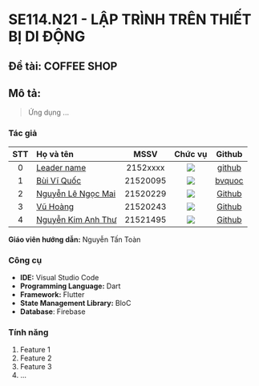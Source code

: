 # SE114.N21 - LẬP TRÌNH TRÊN THIẾT BỊ DI ĐỘNG 

## Đề tài: COFFEE SHOP

## Mô tả:

> Ứng dụng ...

### Tác giả

|STT|Họ và tên          |MSSV       |Chức vụ   |Github|
|:-:|:------------------|:---------:|:--------:|:-----------:|
| 0	|[Leader name](mailto:2152xxxx@gm.uit.edu.vn)	| 2152xxxx	| ![](https://img.shields.io/badge/-Leader-blue) |[github](https://github.com/)|
| 1	|[Bùi Vĩ Quốc](mailto:21520095@gm.uit.edu.vn)	| 21520095	| ![](https://img.shields.io/badge/-Member-blue)  |[bvquoc](https://github.com/bvquoc)|
| 2	|[Nguyễn Lê Ngọc Mai](mailto:21520229@gm.uit.edu.vn)	| 21520229	| ![](https://img.shields.io/badge/-Member-blue)  |[Github](https://github.com/)|
| 3	|[Vũ Hoàng](mailto:21520243@gm.uit.edu.vn)	| 21520243	| ![](https://img.shields.io/badge/-Member-blue)  |[Github](https://github.com/)|
| 4	|[Nguyễn Kim Anh Thư](mailto:21521495@gm.uit.edu.vn)	| 21521495	| ![](https://img.shields.io/badge/-Member-blue)  |[Github](https://github.com/)|

**Giáo viên hướng dẫn:** Nguyễn Tấn Toàn

### Công cụ

- **IDE:** Visual Studio Code
- **Programming Language:** Dart
- **Framework:** Flutter
- **State Management Library:** BloC
- **Database**: Firebase

### Tính năng

1. Feature 1
2. Feature 2
3. Feature 3
4. ...
